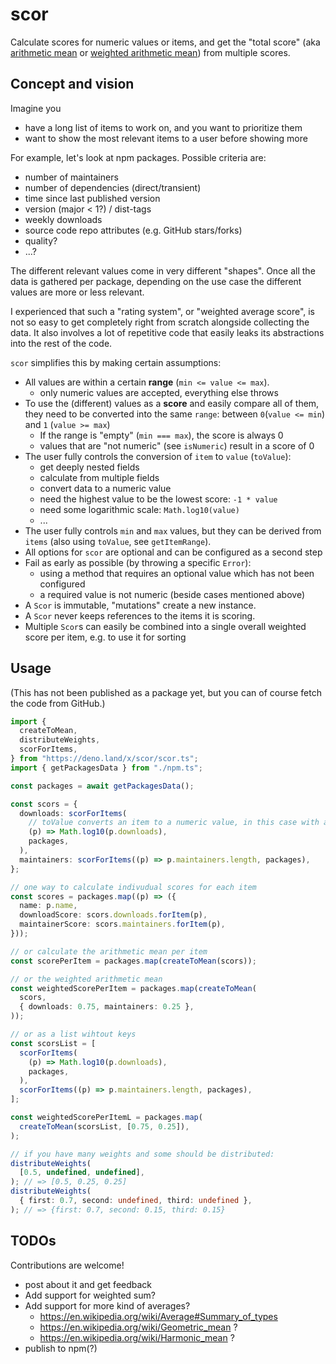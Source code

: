 # scor

Calculate scores for numeric values or items, and get the "total score" (aka
[arithmetic mean](https://en.wikipedia.org/wiki/Arithmetic_mean) or
[weighted arithmetic mean](https://en.wikipedia.org/wiki/Weighted_arithmetic_mean))
from multiple scores.

## Concept and vision

Imagine you

- have a long list of items to work on, and you want to prioritize them
- want to show the most relevant items to a user before showing more

For example, let's look at npm packages. Possible criteria are:

- number of maintainers
- number of dependencies (direct/transient)
- time since last published version
- version (major < 1?) / dist-tags
- weekly downloads
- source code repo attributes (e.g. GitHub stars/forks)
- quality?
- ...?

The different relevant values come in very different "shapes". Once all the data
is gathered per package, depending on the use case the different values are more
or less relevant.

I experienced that such a "rating system", or "weighted average score", is not
so easy to get completely right from scratch alongside collecting the data. It
also involves a lot of repetitive code that easily leaks its abstractions into
the rest of the code.

`scor` simplifies this by making certain assumptions:

- All values are within a certain **range** (`min <= value <= max`).
  - only numeric values are accepted, everything else throws
- To use the (different) values as a **score** and easily compare all of them,
  they need to be converted into the same `range`: between `0`(`value <= min`)
  and `1` (`value >= max`)
  - If the range is "empty" (`min === max`), the score is always 0
  - values that are "not numeric" (see `isNumeric`) result in a score of 0
- The user fully controls the conversion of `item` to `value` (`toValue`):
  - get deeply nested fields
  - calculate from multiple fields
  - convert data to a numeric value
  - need the highest value to be the lowest score: `-1 * value`
  - need some logarithmic scale: `Math.log10(value)`
  - ...
- The user fully controls `min` and `max` values, but they can be derived from
  `items` (also using `toValue`, see `getItemRange`).
- All options for `scor` are optional and can be configured as a second step
- Fail as early as possible (by throwing a specific `Error`):
  - using a method that requires an optional value which has not been configured
  - a required value is not numeric (beside cases mentioned above)
- A `Scor` is immutable, "mutations" create a new instance.
- A `Scor` never keeps references to the items it is scoring.
- Multiple `Scor`s can easily be combined into a single overall weighted score
  per item, e.g. to use it for sorting

## Usage

(This has not been published as a package yet, but you can of course fetch the
code from GitHub.)

```ts
import {
  createToMean,
  distributeWeights,
  scorForItems,
} from "https://deno.land/x/scor/scor.ts";
import { getPackagesData } from "./npm.ts";

const packages = await getPackagesData();

const scors = {
  downloads: scorForItems(
    // toValue converts an item to a numeric value, in this case with a log10 scale
    (p) => Math.log10(p.downloads),
    packages,
  ),
  maintainers: scorForItems((p) => p.maintainers.length, packages),
};

// one way to calculate indivudual scores for each item
const scores = packages.map((p) => ({
  name: p.name,
  downloadScore: scors.downloads.forItem(p),
  maintainerScore: scors.maintainers.forItem(p),
}));

// or calculate the arithmetic mean per item
const scorePerItem = packages.map(createToMean(scors));

// or the weighted arithmetic mean
const weightedScorePerItem = packages.map(createToMean(
  scors,
  { downloads: 0.75, maintainers: 0.25 },
));

// or as a list wihtout keys
const scorsList = [
  scorForItems(
    (p) => Math.log10(p.downloads),
    packages,
  ),
  scorForItems((p) => p.maintainers.length, packages),
];

const weightedScorePerItemL = packages.map(
  createToMean(scorsList, [0.75, 0.25]),
);

// if you have many weights and some should be distributed:
distributeWeights(
  [0.5, undefined, undefined],
); // => [0.5, 0.25, 0.25]
distributeWeights(
  { first: 0.7, second: undefined, third: undefined },
); // => {first: 0.7, second: 0.15, third: 0.15}
```

## TODOs

Contributions are welcome!

- post about it and get feedback
- Add support for weighted sum?
- Add support for more kind of averages?
  - https://en.wikipedia.org/wiki/Average#Summary_of_types
  - https://en.wikipedia.org/wiki/Geometric_mean ?
  - https://en.wikipedia.org/wiki/Harmonic_mean ?
- publish to npm(?)
